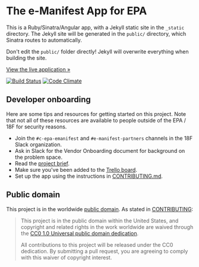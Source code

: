 # The e-Manifest App for EPA

This is a Ruby/Sinatra/Angular app, with a Jekyll static site in the `_static` directory. The Jekyll site will be generated in the `public/` directory, which Sinatra routes to automatically.

Don't edit the `public/` folder directly! Jekyll will overwrite everything when building the site.

[View the live application »](https://e-manifest.18f.gov)

[![Build Status](https://travis-ci.org/18F/e-manifest.svg?branch=master)](https://travis-ci.org/18F/e-manifest)
[![Code
Climate](https://codeclimate.com/github/18F/e-manifest/badges/gpa.svg)](https://codeclimate.com/github/18F/e-manifest)

## Developer onboarding

Here are some tips and resources for getting started on this project. Note that
not all of these resources are available to people outside of the EPA / 18F for
security reasons.

* Join the `#c-epa-emanifest` and `#e-manifest-partners` channels in the 18F
  Slack organization.
* Ask in Slack for the Vendor Onboarding document for background on the problem space.
* Read the [project
  brief](https://docs.google.com/document/d/1v_rRaV5euxmBdH8D_Huo37kN3Yu76sNn2TXVJJB4v40/edit).
* Make sure you've been added to the [Trello
  board](https://trello.com/b/0geMlbgF/epa-emanifest).
* Set up the app using the instructions in [CONTRIBUTING.md](CONTRIBUTING.md).

## Public domain

This project is in the worldwide [public domain](LICENSE.md). As stated in [CONTRIBUTING](CONTRIBUTING.md):

> This project is in the public domain within the United States, and copyright and related rights in the work worldwide are waived through the [CC0 1.0 Universal public domain dedication](https://creativecommons.org/publicdomain/zero/1.0/).
>
> All contributions to this project will be released under the CC0 dedication. By submitting a pull request, you are agreeing to comply with this waiver of copyright interest.
